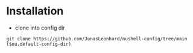 # Installation

- clone into config dir
```nu
git clone https://github.com/JonasLeonhard/nushell-config/tree/main ($nu.default-config-dir)
```
